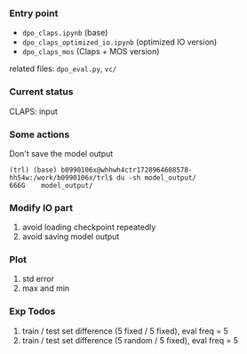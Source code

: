 ### Entry point
* `dpo_claps.ipynb` (base)
* `dpo_claps_optimized_io.ipynb` (optimized IO version)
* `dpo_claps_mos` (Claps + MOS version)

related files:
`dpo_eval.py`, `vc/`

### Current status
CLAPS: input 

### Some actions
Don't save the model output
```
(trl) (base) b0990106x@whhwh4ctr1728964608578-hh54w:/work/b0990106x/trl$ du -sh model_output/
666G    model_output/
```
### Modify IO part
1. avoid loading checkpoint repeatedly
2. avoid saving model output

### Plot
1. std error
2. max and min

### Exp Todos
1. train / test set difference (5 fixed / 5 fixed), eval freq = 5
2. train / test set difference (5 random / 5 fixed), eval freq = 5